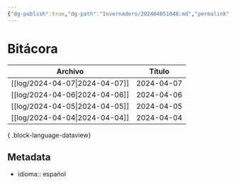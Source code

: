 ```yaml
---
{"dg-publish":true,"dg-path":"Invernadero/202404051048.md","permalink":"/invernadero/202404051048/","title":"Bitácora","noteIcon":"1","created":"2024-04-05T10:48:12.000-06:00","updated":"2024-04-05T10:50:30.000-06:00"}
---
```


# Bitácora

| Archivo                           | Título     |
| --------------------------------- | ---------- |
| [[log/2024-04-07\|2024-04-07]] | 2024-04-07 |
| [[log/2024-04-06\|2024-04-06]] | 2024-04-06 |
| [[log/2024-04-05\|2024-04-05]] | 2024-04-05 |
| [[log/2024-04-04\|2024-04-04]] | 2024-04-04 |

{ .block-language-dataview}
## Metadata
- idioma:: español